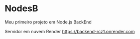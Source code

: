 # NodesB
Meu primeiro projeto em Node.js BackEnd

Servidor em nuvem Render
https://backend-rcz1.onrender.com

